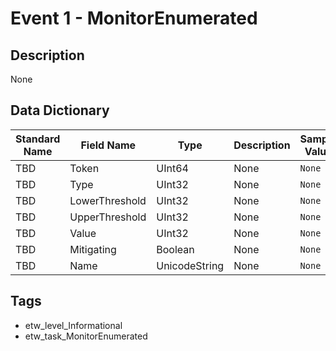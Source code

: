 # Event 1 - MonitorEnumerated

## Description
None

## Data Dictionary
|Standard Name|Field Name|Type|Description|Sample Value|
|---|---|---|---|---|
|TBD|Token|UInt64|None|`None`|
|TBD|Type|UInt32|None|`None`|
|TBD|LowerThreshold|UInt32|None|`None`|
|TBD|UpperThreshold|UInt32|None|`None`|
|TBD|Value|UInt32|None|`None`|
|TBD|Mitigating|Boolean|None|`None`|
|TBD|Name|UnicodeString|None|`None`|

## Tags
* etw_level_Informational
* etw_task_MonitorEnumerated